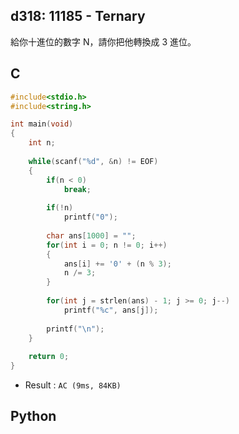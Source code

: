 ## d318: 11185 - Ternary
給你十進位的數字 N，請你把他轉換成 3 進位。

## C
```C
#include<stdio.h>
#include<string.h>

int main(void)
{
	int n;
	
	while(scanf("%d", &n) != EOF)
	{
		if(n < 0)
			break;
			
		if(!n)
			printf("0");
		
		char ans[1000] = "";
		for(int i = 0; n != 0; i++)
		{
			ans[i] += '0' + (n % 3);
			n /= 3;
		}
		
		for(int j = strlen(ans) - 1; j >= 0; j--)
			printf("%c", ans[j]);
		
		printf("\n");
	}
	
	return 0;
}
```
 * Result : `AC (9ms, 84KB)`

## Python
